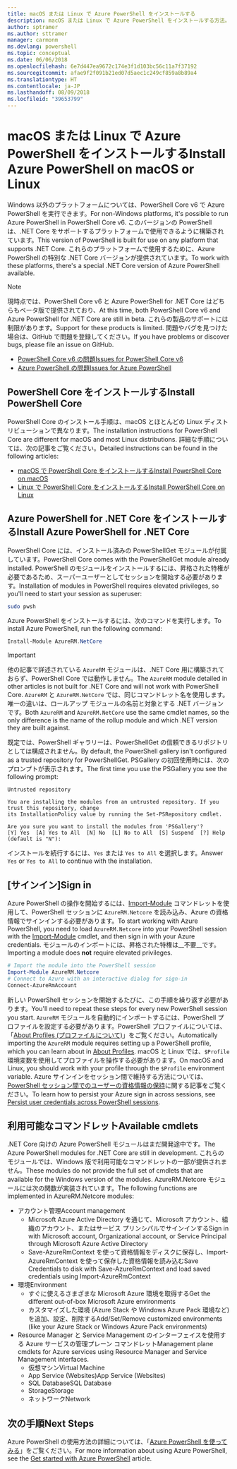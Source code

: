 ```yaml
---
title: macOS または Linux で Azure PowerShell をインストールする
description: macOS または Linux で Azure PowerShell をインストールする方法。
author: sptramer
ms.author: sttramer
manager: carmonm
ms.devlang: powershell
ms.topic: conceptual
ms.date: 06/06/2018
ms.openlocfilehash: 6e7d447ea9672c174e3f1d103bc56c11a7f37192
ms.sourcegitcommit: afae9f2f091b21ed07d5aec1c249cf859a8b89a4
ms.translationtype: HT
ms.contentlocale: ja-JP
ms.lasthandoff: 08/09/2018
ms.locfileid: "39653799"
---
```

# <a name="install-azure-powershell-on-macos-or-linux"></a><span data-ttu-id="51c17-103">macOS または Linux で Azure PowerShell をインストールする</span><span class="sxs-lookup"><span data-stu-id="51c17-103">Install Azure PowerShell on macOS or Linux</span></span>

<span data-ttu-id="51c17-104">Windows 以外のプラットフォームについては、PowerShell Core v6 で Azure PowerShell を実行できます。</span><span class="sxs-lookup"><span data-stu-id="51c17-104">For non-Windows platforms, it's possible to run Azure PowerShell in PowerShell Core v6.</span></span> <span data-ttu-id="51c17-105">このバージョンの PowerShell は、.NET Core をサポートするプラットフォームで使用できるように構築されています。</span><span class="sxs-lookup"><span data-stu-id="51c17-105">This version of PowerShell is built for use on any platform that supports .NET Core.</span></span> <span data-ttu-id="51c17-106">これらのプラットフォームで使用するために、Azure PowerShell の特別な .NET Core バージョンが提供されています。</span><span class="sxs-lookup"><span data-stu-id="51c17-106">To work with these platforms, there's a special .NET Core version of Azure PowerShell available.</span></span>

> [!NOTE]
> <span data-ttu-id="51c17-107">現時点では、PowerShell Core v6 と Azure PowerShell for .NET Core はどちらもベータ版で提供されており、</span><span class="sxs-lookup"><span data-stu-id="51c17-107">At this time, both PowerShell Core v6 and Azure PowerShell for .NET Core are still in beta.</span></span>
> <span data-ttu-id="51c17-108">これらの製品のサポートには制限があります。</span><span class="sxs-lookup"><span data-stu-id="51c17-108">Support for these products is limited.</span></span> <span data-ttu-id="51c17-109">問題やバグを見つけた場合は、GitHub で問題を登録してください。</span><span class="sxs-lookup"><span data-stu-id="51c17-109">If you have problems or discover bugs, please file an issue on GitHub.</span></span>
>
> * [<span data-ttu-id="51c17-110">PowerShell Core v6 の問題</span><span class="sxs-lookup"><span data-stu-id="51c17-110">Issues for PowerShell Core v6</span></span>](https://github.com/PowerShell/PowerShell/issues)
> * [<span data-ttu-id="51c17-111">Azure PowerShell の問題</span><span class="sxs-lookup"><span data-stu-id="51c17-111">Issues for Azure PowerShell</span></span>](https://github.com/azure/azure-docs-powershell/issues)

## <a name="install-powershell-core"></a><span data-ttu-id="51c17-112">PowerShell Core をインストールする</span><span class="sxs-lookup"><span data-stu-id="51c17-112">Install PowerShell Core</span></span>

<span data-ttu-id="51c17-113">PowerShell Core のインストール手順は、macOS とほとんどの Linux ディストリビューションで異なります。</span><span class="sxs-lookup"><span data-stu-id="51c17-113">The installation instructions for PowerShell Core are different for macOS and most Linux distributions.</span></span>
<span data-ttu-id="51c17-114">詳細な手順については、次の記事をご覧ください。</span><span class="sxs-lookup"><span data-stu-id="51c17-114">Detailed instructions can be found in the following articles:</span></span>

* [<span data-ttu-id="51c17-115">macOS で PowerShell Core をインストールする</span><span class="sxs-lookup"><span data-stu-id="51c17-115">Install PowerShell Core on macOS</span></span>](/powershell/scripting/setup/installing-powershell-core-on-macos)
* [<span data-ttu-id="51c17-116">Linux で PowerShell Core をインストールする</span><span class="sxs-lookup"><span data-stu-id="51c17-116">Install PowerShell Core on Linux</span></span>](/powershell/scripting/setup/installing-powershell-core-on-linux)

## <a name="install-azure-powershell-for-net-core"></a><span data-ttu-id="51c17-117">Azure PowerShell for .NET Core をインストールする</span><span class="sxs-lookup"><span data-stu-id="51c17-117">Install Azure PowerShell for .NET Core</span></span>

<span data-ttu-id="51c17-118">PowerShell Core には、インストール済みの PowerShellGet モジュールが付属しています。</span><span class="sxs-lookup"><span data-stu-id="51c17-118">PowerShell Core comes with the PowerShellGet module already installed.</span></span> <span data-ttu-id="51c17-119">PowerShell のモジュールをインストールするには、昇格された特権が必要であるため、スーパーユーザーとしてセッションを開始する必要があります。</span><span class="sxs-lookup"><span data-stu-id="51c17-119">Installation of modules in PowerShell requires elevated privileges, so you'll need to start your session as superuser:</span></span>

```bash
sudo pwsh
```

<span data-ttu-id="51c17-120">Azure PowerShell をインストールするには、次のコマンドを実行します。</span><span class="sxs-lookup"><span data-stu-id="51c17-120">To install Azure PowerShell, run the following command:</span></span>

```powershell
Install-Module AzureRM.NetCore
```

> [!IMPORTANT]
> <span data-ttu-id="51c17-121">他の記事で詳述されている `AzureRM` モジュールは、.NET Core 用に構築されておらず、PowerShell Core では動作しません。</span><span class="sxs-lookup"><span data-stu-id="51c17-121">The `AzureRM` module detailed in other articles is not built for .NET Core and will not work with PowerShell Core.</span></span> <span data-ttu-id="51c17-122">`AzureRM` と `AzureRM.NetCore` では、同じコマンドレット名を使用します。唯一の違いは、ロールアップ モジュールの名前と対象とする .NET バージョンです。</span><span class="sxs-lookup"><span data-stu-id="51c17-122">Both `AzureRM` and `AzureRM.NetCore` use the same cmdlet names, so the only difference is the name of the rollup module and which .NET version they are built against.</span></span>

<span data-ttu-id="51c17-123">既定では、PowerShell ギャラリーは、PowerShellGet の信頼できるリポジトリとしては構成されません。</span><span class="sxs-lookup"><span data-stu-id="51c17-123">By default, the PowerShell gallery isn't configured as a trusted repository for PowerShellGet.</span></span> <span data-ttu-id="51c17-124">PSGallery の初回使用時には、次のプロンプトが表示されます。</span><span class="sxs-lookup"><span data-stu-id="51c17-124">The first time you use the PSGallery you see the following prompt:</span></span>

```output
Untrusted repository

You are installing the modules from an untrusted repository. If you trust this repository, change
its InstallationPolicy value by running the Set-PSRepository cmdlet.

Are you sure you want to install the modules from 'PSGallery'?
[Y] Yes  [A] Yes to All  [N] No  [L] No to All  [S] Suspend  [?] Help (default is "N"):
```

<span data-ttu-id="51c17-125">インストールを続行するには、`Yes` または `Yes to All` を選択します。</span><span class="sxs-lookup"><span data-stu-id="51c17-125">Answer `Yes` or `Yes to All` to continue with the installation.</span></span>

## <a name="sign-in"></a><span data-ttu-id="51c17-126">[サインイン]</span><span class="sxs-lookup"><span data-stu-id="51c17-126">Sign in</span></span>

<span data-ttu-id="51c17-127">Azure PowerShell の操作を開始するには、[Import-Module](/powershell/module/Microsoft.PowerShell.Core/Import-Module) コマンドレットを使用して、PowerShell セッションに `AzureRM.Netcore` を読み込み、Azure の資格情報でサインインする必要があります。</span><span class="sxs-lookup"><span data-stu-id="51c17-127">To start working with Azure PowerShell, you need to load `AzureRM.Netcore` into your PowerShell session with the [Import-Module](/powershell/module/Microsoft.PowerShell.Core/Import-Module) cmdlet, and then sign in with your Azure credentials.</span></span> <span data-ttu-id="51c17-128">モジュールのインポートには、昇格された特権は__不要__です。</span><span class="sxs-lookup"><span data-stu-id="51c17-128">Importing a module does __not__ require elevated privileges.</span></span>

```powershell
# Import the module into the PowerShell session
Import-Module AzureRM.Netcore
# Connect to Azure with an interactive dialog for sign-in
Connect-AzureRmAccount
```

<span data-ttu-id="51c17-129">新しい PowerShell セッションを開始するたびに、この手順を繰り返す必要があります。</span><span class="sxs-lookup"><span data-stu-id="51c17-129">You'll need to repeat these steps for every new PowerShell session you start.</span></span> <span data-ttu-id="51c17-130">`AzureRM` モジュールを自動的にインポートするには、PowerShell プロファイルを設定する必要があります。PowerShell プロファイルについては、「[About Profiles (プロファイルについて)](/powershell/module/microsoft.powershell.core/about/about_profiles)」をご覧ください。</span><span class="sxs-lookup"><span data-stu-id="51c17-130">Automatically importing the `AzureRM` module requires setting up a PowerShell profile, which you can learn about in [About Profiles](/powershell/module/microsoft.powershell.core/about/about_profiles).</span></span>
<span data-ttu-id="51c17-131">macOS と Linux では、`$Profile` 環境変数を使用してプロファイルを操作する必要があります。</span><span class="sxs-lookup"><span data-stu-id="51c17-131">On macOS and Linux, you should work with your profile through the `$Profile` environment variable.</span></span> <span data-ttu-id="51c17-132">Azure サインインをセッション間で維持する方法については、[PowerShell セッション間でのユーザーの資格情報の保持](context-persistence.md)に関する記事をご覧ください。</span><span class="sxs-lookup"><span data-stu-id="51c17-132">To learn how to persist your Azure sign in across sessions, see [Persist user credentials across PowerShell sessions](context-persistence.md).</span></span>

## <a name="available-cmdlets"></a><span data-ttu-id="51c17-133">利用可能なコマンドレット</span><span class="sxs-lookup"><span data-stu-id="51c17-133">Available cmdlets</span></span>

<span data-ttu-id="51c17-134">.NET Core 向けの Azure PowerShell モジュールはまだ開発途中です。</span><span class="sxs-lookup"><span data-stu-id="51c17-134">The Azure PowerShell modules for .NET Core are still in development.</span></span> <span data-ttu-id="51c17-135">これらのモジュールでは、Windows 版で利用可能なコマンドレットの一部が提供されません。</span><span class="sxs-lookup"><span data-stu-id="51c17-135">These modules do not provide the full set of cmdlets that are available for the Windows version of the modules.</span></span> <span data-ttu-id="51c17-136">AzureRM.Netcore モジュールには次の関数が実装されています。</span><span class="sxs-lookup"><span data-stu-id="51c17-136">The following functions are implemented in AzureRM.Netcore modules:</span></span>

* <span data-ttu-id="51c17-137">アカウント管理</span><span class="sxs-lookup"><span data-stu-id="51c17-137">Account management</span></span>
  * <span data-ttu-id="51c17-138">Microsoft Azure Active Directory を通じて、Microsoft アカウント、組織のアカウント、またはサービス プリンシパルでサインインする</span><span class="sxs-lookup"><span data-stu-id="51c17-138">Sign in with Microsoft account, Organizational account, or Service Principal through Microsoft Azure Active Directory</span></span>
  * <span data-ttu-id="51c17-139">Save-AzureRmContext を使って資格情報をディスクに保存し、Import-AzureRmContext を使って保存した資格情報を読み込む</span><span class="sxs-lookup"><span data-stu-id="51c17-139">Save Credentials to disk with Save-AzureRmContext and load saved credentials using Import-AzureRmContext</span></span>
* <span data-ttu-id="51c17-140">環境</span><span class="sxs-lookup"><span data-stu-id="51c17-140">Environment</span></span>
  * <span data-ttu-id="51c17-141">すぐに使えるさまざまな Microsoft Azure 環境を取得する</span><span class="sxs-lookup"><span data-stu-id="51c17-141">Get the different out-of-box Microsoft Azure environments</span></span>
  * <span data-ttu-id="51c17-142">カスタマイズした環境 (Azure Stack や Windows Azure Pack 環境など) を追加、設定、削除する</span><span class="sxs-lookup"><span data-stu-id="51c17-142">Add/Set/Remove customized environments (like your Azure Stack or Windows Azure Pack environments)</span></span>
* <span data-ttu-id="51c17-143">Resource Manager と Service Management のインターフェイスを使用する Azure サービスの管理プレーン コマンドレット</span><span class="sxs-lookup"><span data-stu-id="51c17-143">Management plane cmdlets for Azure services using Resource Manager and Service Management interfaces.</span></span>
  * <span data-ttu-id="51c17-144">仮想マシン</span><span class="sxs-lookup"><span data-stu-id="51c17-144">Virtual Machine</span></span>
  * <span data-ttu-id="51c17-145">App Service (Websites)</span><span class="sxs-lookup"><span data-stu-id="51c17-145">App Service (Websites)</span></span>
  * <span data-ttu-id="51c17-146">SQL Database</span><span class="sxs-lookup"><span data-stu-id="51c17-146">SQL Database</span></span>
  * <span data-ttu-id="51c17-147">Storage</span><span class="sxs-lookup"><span data-stu-id="51c17-147">Storage</span></span>
  * <span data-ttu-id="51c17-148">ネットワーク</span><span class="sxs-lookup"><span data-stu-id="51c17-148">Network</span></span>

## <a name="next-steps"></a><span data-ttu-id="51c17-149">次の手順</span><span class="sxs-lookup"><span data-stu-id="51c17-149">Next Steps</span></span>

<span data-ttu-id="51c17-150">Azure PowerShell の使用方法の詳細については、「[Azure PowerShell を使ってみる](get-started-azureps.md)」をご覧ください。</span><span class="sxs-lookup"><span data-stu-id="51c17-150">For more information about using Azure PowerShell, see the [Get started with Azure PowerShell](get-started-azureps.md) article.</span></span>
